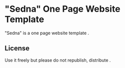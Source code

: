 # "Sedna" One Page Website Template

"Sedna" is a one page website template .

## License

Use it freely but please do not republish, distribute .

